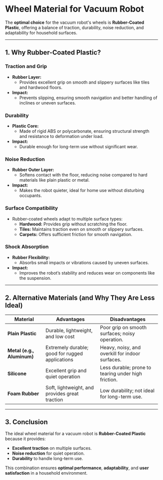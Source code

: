 # Wheel Material for Vacuum Robot

The **optimal choice** for the vacuum robot's wheels is **Rubber-Coated Plastic**, offering a balance of traction, durability, noise reduction, and adaptability for household surfaces.

---

## 1. **Why Rubber-Coated Plastic?**

### **Traction and Grip**
- **Rubber Layer:**  
  - Provides excellent grip on smooth and slippery surfaces like tiles and hardwood floors.
- **Impact:**  
  - Prevents slipping, ensuring smooth navigation and better handling of inclines or uneven surfaces.

### **Durability**
- **Plastic Core:**  
  - Made of rigid ABS or polycarbonate, ensuring structural strength and resistance to deformation under load.
- **Impact:**  
  - Durable enough for long-term use without significant wear.

### **Noise Reduction**
- **Rubber Outer Layer:**  
  - Softens contact with the floor, reducing noise compared to hard materials like plain plastic or metal.
- **Impact:**  
  - Makes the robot quieter, ideal for home use without disturbing occupants.

### **Surface Compatibility**
- Rubber-coated wheels adapt to multiple surface types:
  - **Hardwood:** Provides grip without scratching the floor.
  - **Tiles:** Maintains traction even on smooth or slippery surfaces.
  - **Carpets:** Offers sufficient friction for smooth navigation.

### **Shock Absorption**
- **Rubber Flexibility:**  
  - Absorbs small impacts or vibrations caused by uneven surfaces.
- **Impact:**  
  - Improves the robot’s stability and reduces wear on components like the suspension.

---

## 2. **Alternative Materials (and Why They Are Less Ideal)**

| **Material**        | **Advantages**                           | **Disadvantages**                                       |
|----------------------|-------------------------------------------|--------------------------------------------------------|
| **Plain Plastic**    | Durable, lightweight, and low cost       | Poor grip on smooth surfaces; noisy operation.         |
| **Metal (e.g., Aluminum)** | Extremely durable; good for rugged applications | Heavy, noisy, and overkill for indoor surfaces.        |
| **Silicone**         | Excellent grip and quiet operation       | Less durable; prone to tearing under high friction.    |
| **Foam Rubber**      | Soft, lightweight, and provides great traction | Low durability; not ideal for long-term use.          |

---

## 3. **Conclusion**
The ideal wheel material for a vacuum robot is **Rubber-Coated Plastic** because it provides:
- **Excellent traction** on multiple surfaces.
- **Noise reduction** for quiet operation.
- **Durability** to handle long-term use.

This combination ensures **optimal performance**, **adaptability**, and **user satisfaction** in a household environment.
